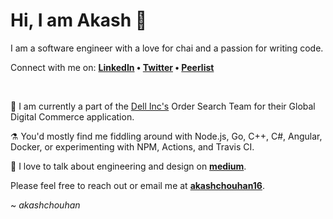 <!--
 Hello, wassupp!
-->

# Hi, I am Akash 👋

I am a software engineer with a love for chai and a passion for writing code.

Connect with me on: <strong><a href="https://www.linkedin.com/in/akashchouhan16" target="_blank">LinkedIn</a> • <a href="https://twitter.com/akashchouhan16_" target="_blank">Twitter</a> • <a href="https://peerlist.io/akashchouhan16" target="_blank"> Peerlist </a></strong>
</br>
<!-- • <a href="https://www.polywork.com/akash_chouhan" target="_blank"> Polywork </a>  -->

<!-- • <a href="https://hashnode.com/@akashchouhan16" target="_blank">Hashnode</a>  -->
</br>

🍁 I am currently a part of the [Dell Inc's](https://www.dell.com "Dell Technologies") Order Search Team for their Global Digital Commerce application.

⚗️ You'd mostly find me fiddling around with Node.js, Go, C++, C#, Angular, Docker, or experimenting with NPM, Actions, and Travis CI.

📜 I love to talk about engineering and design on <strong><a href="https://akashchouhan16.medium.com/" target="_blank">medium</a></strong>.

Please feel free to reach out or email me at <strong><a href="mailto: akash.c1500@gmail.com">akashchouhan16</a></strong>.

~ *akashchouhan*
